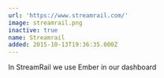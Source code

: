 ```yaml
---
url: 'https://www.streamrail.com/'
image: streamrail.png
inactive: true
name: Streamrail
added: 2015-10-13T19:36:35.000Z
---
```

In StreamRail we use Ember in our dashboard

